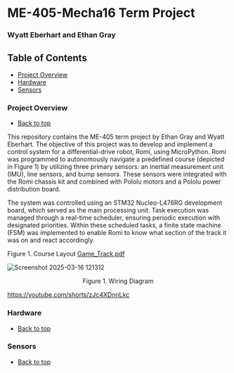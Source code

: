 # ME-405-Mecha16 Term Project
### Wyatt Eberhart and Ethan Gray

## Table of Contents
- [Project Overview](#projectoverview)
- [Hardware](#hardware)
- [Sensors](#sensors)

### Project Overview
- [Back to top](#Table-of-Contents)

This repository contains the ME-405 term project by Ethan Gray and Wyatt Eberhart. The objective of this project was to develop and implement a control system for a differential-drive robot, Romi, using MicroPython. Romi was programmed to autonomously navigate a predefined course (depicted in Figure 1) by utilizing three primary sensors: an inertial measurement unit (IMU), line sensors, and bump sensors. These sensors were integrated with the Romi chassis kit and combined with Pololu motors and a Pololu power distribution board.

The system was controlled using an STM32 Nucleo-L476RG development board, which served as the main processing unit. Task execution was managed through a real-time scheduler, ensuring periodic execution with designated priorities. Within these scheduled tasks, a finite state machine (FSM) was implemented to enable Romi to know what section of the track it was on and react accordingly.

Figure 1. Course Layout
[Game_Track.pdf](https://github.com/user-attachments/files/19274638/Game_Track.pdf)



![Screenshot 2025-03-16 121312](https://github.com/user-attachments/assets/e07e3801-c6db-4c03-9c3a-d3de6e2d6846)

<p align="center">
  Figure 1. Wiring Diagram
</p>

https://youtube.com/shorts/zJc4XDnnLkc

### Hardware
- [Back to top](#Table-of-Contents)

### Sensors
- [Back to top](#Table-of-Contents)
